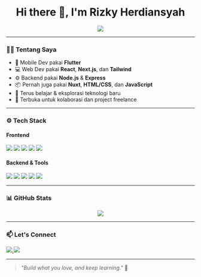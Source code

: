 <h1 align="center">Hi there 👋, I'm Rizky Herdiansyah</h1>

<p align="center">
  <img src="https://readme-typing-svg.demolab.com?font=Fira+Code&weight=500&size=22&pause=1000&color=10B981&center=true&vCenter=true&width=420&lines=Flutter+%F0%9F%93%B1+%E2%80%A2+React+%E2%9C%A8+%E2%80%A2+Node.js+%F0%9F%96%BE%EF%B8%8F;Fullstack+Developer+%F0%9F%A7%A0;562+Contributions+Last+Year+%F0%9F%94%8A" />
</p>

---

### 🧑‍💻 Tentang Saya

- 📱 Mobile Dev pakai **Flutter**
- 💻 Web Dev pakai **React**, **Next.js**, dan **Tailwind**
- ⚙️ Backend pakai **Node.js** & **Express**
- 📦 Pernah juga pakai **Nuxt**, **HTML/CSS**, dan **JavaScript**
- 🧠 Terus belajar & eksplorasi teknologi baru
- 💬 Terbuka untuk kolaborasi dan project freelance

---

### ⚙️ Tech Stack

#### Frontend  
<p>
  <img src="https://img.shields.io/badge/Flutter-02569B?style=for-the-badge&logo=flutter&logoColor=white" />
  <img src="https://img.shields.io/badge/React-20232A?style=for-the-badge&logo=react&logoColor=61DAFB" />
  <img src="https://img.shields.io/badge/Next.js-000000?style=for-the-badge&logo=nextdotjs&logoColor=white" />
  <img src="https://img.shields.io/badge/Nuxt.js-00DC82?style=for-the-badge&logo=nuxtdotjs&logoColor=white" />
  <img src="https://img.shields.io/badge/Tailwind_CSS-38B2AC?style=for-the-badge&logo=tailwind-css&logoColor=white" />
</p>

#### Backend & Tools  
<p>
  <img src="https://img.shields.io/badge/Node.js-339933?style=for-the-badge&logo=nodedotjs&logoColor=white" />
  <img src="https://img.shields.io/badge/Express.js-000000?style=for-the-badge&logo=express&logoColor=white" />
  <img src="https://img.shields.io/badge/JavaScript-F7DF1E?style=for-the-badge&logo=javascript&logoColor=black" />
  <img src="https://img.shields.io/badge/HTML-E34F26?style=for-the-badge&logo=html5&logoColor=white" />
  <img src="https://img.shields.io/badge/CSS-1572B6?style=for-the-badge&logo=css3&logoColor=white" />
</p>

---

### 📊 GitHub Stats

<p align="center">
  <img src="https://github-readme-stats.vercel.app/api?username=rizkyher&show_icons=true&theme=transparent" />
</p>

---

### 📫 Let's Connect

<a href="mailto:rizkyherdiansyah31@gmail.com">
  <img src="https://img.shields.io/badge/Gmail-D14836?style=for-the-badge&logo=gmail&logoColor=white" />
</a>
<a href="https://www.linkedin.com/in/rizky-herdiansyah">
  <img src="https://img.shields.io/badge/LinkedIn-0077B5?style=for-the-badge&logo=linkedin&logoColor=white" />
</a>


---

> _"Build what you love, and keep learning."_ 🚀
